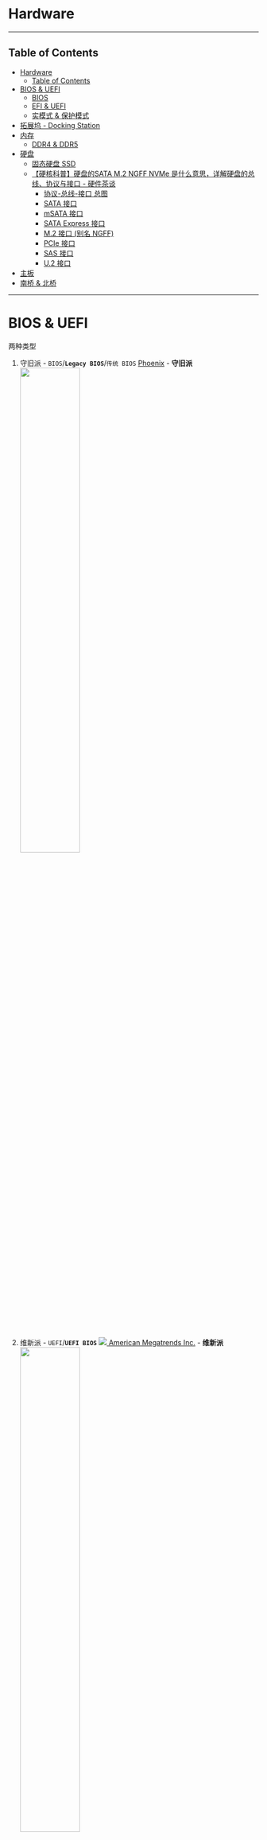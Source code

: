 #  Hardware

---

## Table of Contents

- [Hardware](#hardware)
  - [Table of Contents](#table-of-contents)
- [BIOS \& UEFI](#bios--uefi)
  - [BIOS](#bios)
  - [EFI \& UEFI](#efi--uefi)
  - [实模式 \& 保护模式](#实模式--保护模式)
- [拓展坞 - Docking Station](#拓展坞---docking-station)
- [内存](#内存)
  - [DDR4 \& DDR5](#ddr4--ddr5)
- [硬盘](#硬盘)
  - [固态硬盘 SSD](#固态硬盘-ssd)
  - [【硬核科普】硬盘的SATA M.2 NGFF NVMe 是什么意思，详解硬盘的总线、协议与接口 - 硬件茶谈](#硬核科普硬盘的sata-m2-ngff-nvme-是什么意思详解硬盘的总线协议与接口---硬件茶谈)
    - [协议-总线-接口 总图](#协议-总线-接口-总图)
    - [SATA 接口](#sata-接口)
    - [mSATA 接口](#msata-接口)
    - [SATA Express 接口](#sata-express-接口)
    - [M.2 接口 (别名 NGFF)](#m2-接口-别名-ngff)
    - [PCIe 接口](#pcie-接口)
    - [SAS 接口](#sas-接口)
    - [U.2 接口](#u2-接口)
- [主板](#主板)
- [南桥 \& 北桥](#南桥--北桥)



---

# BIOS & UEFI

两种类型
1. 守旧派 - `BIOS`/**`Legacy BIOS`**/`传统 BIOS`
   [Phoenix](https://www.phoenix.com/) - **守旧派**
   <left><img src="Pics/hardware034.png" width=50%></left>
2. 维新派 - `UEFI`/**`UEFI BIOS`**
   [![](Pics/hardware032.webp) American Megatrends Inc.](https://www.ami.com/) - **维新派**
   <left><img src="Pics/hardware033.png" width=50%></left>


## BIOS

BIOS (Basic Input/Output System)

**BIOS 使用 汇编语言**

是计算机系统中的基本输入输出系统，固化在计算机主板上的软件

BIOS 对计算机来说至关重要，帮助启动计算机，并在操作系统加载之前提供底层的、基本的硬件操作和控制

主要功能
1. 启动引导 - BIOS 是计算机启动过程中的第一个软件程序
   1. 自检 (**POST** - Power-On Self Test)
   2. 检查和初始化系统硬件组件
2. 硬件配置 & 管理 - 提供一个固件界面，允许用户配置硬件设备的设置
   1. 硬件设置
   2. 启动顺序
3. 低级驱动程序 - 第一层驱动程序，提供基础的操作控制
   1. 键盘控制
   2. 屏幕显示
   3. 磁盘读写
4. 系统安全
5. 电源管理 - 电源状态监测、温度控制和风扇速度控制

操作系统本身也是程序，需要将其从磁盘引入内存


**BIOS芯片** - 存储器芯片，它存储了BIOS固件
1. **ROM(Read-Only Memory)** 芯片
2. ROM 断电后程序依然存在
   ![](Pics/hardware028.png)![](Pics/hardware029.png)
   1. Phoenix 公司
   2. AMI 公司 - American Megatrends Inc.


**CMOS芯片** - 主要用于存储BIOS设置和系统时间等信息，这些设置通过BIOS设置界面进行配置，并保存在CMOS芯片
1. **RAM(Random Access Memory)** 芯片，通常集成在主板南桥芯片中，所以从主板上看不到
2. RAM 断电后数据就会丢失，需要加个电源(锂电池)


**BIOS芯片** 和 **CMOS芯片** 在计算机启动和配置过程中互相配合
1. BIOS芯片 负责硬件的初始化和系统启动的基本程序
2. CMOS芯片 存储的设置信息则指导 BIOS 如何对硬件进行配置
3. 进入BIOS设置界面调整配置时，设置被保存在 CMOS 芯片中

![](Pics/hardware030.png)

BIOS 监测 & 加载顺序
1. 计算机上电，集线器PCH 通过 高速总线 DMI 通知 CPU 初始化，进入**保护模式**，读取 CMOS芯片 & BIOS 芯片中的程序
2. BIOS 进行 硬件自检，连接 南桥，南桥与所连接的部件进行通信
1. 连接 北桥，处理 CPU 与系统内存之间的数据通信，若有错，BIOS 将错误代码输出至屏幕
2. 若正常，CPU 回到 **实模式**，读取磁盘第一个分区的引导文件，启动管理程序
3. 将引导文件加载至内存，并将控制权交给内存
4. CPU 切换回 **保护模式**，加载操作系统 内核

由于实模式 1MB 内存限制，加载厂商驱动困难，需要切换实模式 & 保护模式，而且使用汇编语言

传统的 BIOS 正逐渐被 UEFI(统一可扩展固件接口) 所替代



## EFI & UEFI

<left><img src="Pics/hardware031.gif" width=100></left>

[UEFI Forum](https://uefi.org/)

EFI - Extensible Firmware Interface - 可扩展固件接口

UEFI - Unified Extensible Firmware Interface - 统一可扩展固件接口

**使用 C语言编写**

替代 传统 BIOS

UEFI 提供了更多的安全功能、更快的启动时间和对大容量硬盘(超过2TB)的支持，提供了一个更加现代化的界面和更丰富的系统配置选项


[![](Pics/hardware032.webp) American Megatrends Inc.](https://www.ami.com/) - **维新派**

[Aptio - American Megatrends Inc.](https://www.ami.com/aptio/)

![](Pics/hardware035.png)

类似于 雷蛇电脑 上的



## 实模式 & 保护模式

1. 实模式 - Real Mode
   1. Intel 8086和后续处理器的初始运行模式，提供了对原始8086处理器特性的完全访问
   2. 包括一个简单的线性地址空间
   3. 处理器只能访问1MB的内存空间(实地址空间)，地址是通过20位地址线实现的
   4. 没有 内存保护功能
   5. 所有程序都运行在同一地址空间中
   6. 用于 **兼容旧软件** 和 **在系统启动时初始化硬件**
2. 保护模式 - Protected Mode (功能更强大)
   1. 首次引入于Intel 80286处理器
   2. 支持更高级的功能，处理器可以使用扩展的内存
      1. **内存保护** - 防止程序相互干扰，提高系统稳定性和安全性
      2. 硬件级别的**多任务** - 允许操作系统更有效地管理多个同时运行的程序
      3. **虚拟内存** - 使程序能够使用比物理内存更大的地址空间


处理器在启动时首先进入实模式，以兼容旧的8086程序

随后，操作系统通常会将处理器切换到保护模式以使用其高级功能

系统启动时很快就会从实模式切换到保护模式，并在大部分时间里运行在保护模式下


---



# 拓展坞 - Docking Station




# 内存

内存品牌只代表售后服务，决定品质的是内存颗粒(黑色)

大多数内存品牌没有生产制造内存颗粒的能力，从上游厂商购买

各个厂商都有高中低档产品
1. 三星
2. 海力士
3. 镁光
4. 长鑫

高频率内存一定使用好颗粒

使用场景
1. 游戏 - 对内存频率敏感的游戏并不多 - 当显卡不行，内存频率影响不大，内存成为瓶颈 - 内存数据频繁更换
2. 工作 - 更用不上高频 - 像剪视频、建模等都是初始一次性导入很多数据，后续长时间对该数据简单调整

内存超频存在一定风险，可能导致不能稳定运行，甚至无法进入系统

不要轻易动内存电压，可能造成硬件损坏

内存频率越高，时钟周期越短 (内存频率越高越好，时序越低越好)

内存通达 - 内存控制器和内存之间数据交换通道数 - 受CPU中内存控制器限制
1. 双通道 - 大多数平台 - 基本上足够了
2. 四通道 - 大吞吐量 - 线程撕裂者、X299才会支持

## DDR4 & DDR5

![](Pics/hardware026.png)

同频率的 DDR4 读写性能约等于 DDR5

相同频率，时序越低，延迟越低

DDR4 延迟相对较低

![](Pics/hardware027.png)


# 硬盘

三大种类
1. 固态硬盘 - SSD - solid state drive
2. 混合硬盘 - HHD - hybrid hard drive
3. 传统硬盘 - HDD - hard disk drive


## 固态硬盘 SSD

[M.2、SATA、PCI-E、NVMe都是啥？看看这个就知道了 - 啃芝士](https://www.bilibili.com/video/BV1cx411X7xA/)

[【硬核科普】硬盘的SATA M.2 NGFF NVMe 是什么意思，详解硬盘的总线、协议与接口 - 硬件茶谈](https://www.bilibili.com/video/BV1Qv411t7ZL/)

[【拯点攻略】2021拯救者全系笔记本内存更换&硬盘加装教程](https://www.bilibili.com/video/BV1RL4y1E7t8/)

[三款性价比PCIe 4.0 SSD对比测试：三星980 PRO、WD_BLACK SN770、致态TiPlus7100](https://zhuanlan.zhihu.com/p/596718372)

![](Pics/hardware008.png)

总线、协议、接口 需要匹配

读取、写入 设备速率要匹配

耐用问题 - 闪存颗粒 - 概率问题 - 大品牌售后好(三星、西数、闪迪、铠侠、金士顿、英睿达)

按接口
1. SATA - Serial Advanced Technology Attachment - 接口 & 通道
   1. 与目前市面上的机械硬盘在接口方面没有区别，一个供电接口一个数据接口
   2. 最常见的接口类型之一，使用串行ATA技术
   3. 兼容传统硬盘接口，易于升级
   4. 速度受限于SATA标准，最高理论传输速率为6 Gb/s (SATA III)
2. mSATA - Mini-SATA
   1. 尺寸比传统SATA SSD更小，但使用的是SATA协议，因此速度相似
   2. 已被更小型且支持更高速度的M.2接口取代
3. M.2 - 物理接口
   1. 直接插到主板接口上并用螺丝固定
   2. 一种小型化的接口规格，可以跑**SATA和PCIe通道**，M.2插槽可以支持基于SATA和基于PCIe的设备，这意味着一个M.2插槽可能兼容多种类型的SSD
   3. M.2 SSD 可通过**PCIe通道**提供更高的速度，特别是当配合**NVMe协议**时
   4. 适合笔记本和紧凑型设备，具有不同长度和宽度的规格
   5. 插槽两种类型 - B型 & M型 - 有些固态硬盘两种插槽都支持（两个缺口） - M型支持更高的总线标准(拿到一个m key的ssd，就可以直接判定它是支持 NVMe 的，拿到一个b&m key的ssd则无法判定，我只能说绝大多数b&m key都是不支持 NVMe 协议的)
      ![](Pics/hardware003.png)
      ![](Pics/hardware009.png)
      ![](Pics/hardware010.png)
   6. 长度多种规格 - eg : 2280 = 22mm×88mm
      ![](Pics/hardware004.png)
4. PCIe - Peripheral Component Interconnect Express - 接口 & 通道
   1. 桌面级SSD的顶级产品
   2. 既是一种接口标准，也涉及到协议的概念
   3. 高速接口，直接连接到主板的PCIe插槽
   4. 提供比SATA更高的数据传输速率，特别是在使用NVMe协议时
   5. 用于高端和性能要求高的应用场景

按颗粒类型
1. SLC - Single-Level Cell
   1. 每个存储单元存储1位数据 - 每个单元只需要区分两种状态（0或1），使得电子擦写和重写的过程对存储介质的损耗最小
   2. 优点：最快的读写速度、最高的耐用性、最长的使用寿命
   3. 缺点：成本最高，每GB存储空间的价格最贵
   4. 用途：高端企业级应用，需要极高的性能和可靠性
2. MLC - Multi-Level Cell
   1. 每个存储单元存储2位数据 - 需要区分四种状态（00、01、10、11），这增加了读写错误的概率，并通过更频繁的擦写周期加速了介质的磨损
   2. 优点：较好的速度和耐用性，成本低于SLC
   3. 缺点：速度和耐用性低于SLC，寿命较短
   4. 用途：企业级和高端消费级市场
3. TLC - Triple-Level Cell
   1. 每个存储单元存储3位数据 - 区分八种状态，比MLC更复杂，因此在相同的物理空间内可以存储更多数据，成本更低。但这也导致每个单元的耐用性进一步降低，因为需要更精细的电压控制和更频繁的擦写周期
   2. 优点：存储密度高，制造成本低
   3. 缺点：相较于SLC和MLC，读写速度慢，耐用性和寿命较低
   4. 用途：主流消费级市场，平衡性能和成本

按传输协议
1. AHCI - Advanced Host Controller Interface - 协议
   1. 主要用于SATA接口的一种旧协议，虽然主要与 HDD 相关联，但也适用于SSD
2. NVMe - Non-Volatile Memory Express - 协议
   1. 一种优化的协议，**专为SSD通过PCIe接口设计**，提高速度和效率
   2. 提供极低的延迟和高IOPS（输入/输出操作每秒）

协议 protocol : 电脑内部的规矩，规定两设备通讯时：

设备间协议一致或者相容(compatibility)才能通讯

![](Pics/hardware011.png)

![](Pics/hardware012.png)


对普通用户购买建议是优先购买大厂**M.2接口**支持**NVMe协议**走PCIe总线的TLC颗粒产品

![](Pics/hardware001.png)

SATA & NVMe 对比
1. 走SATA协议的M.2 SSD会被连接到南桥的SATA port上，在其上走传统的AHCI协议栈（SCSI的一个子集），漫长而延迟很高。AHCI只有1个命令队列，队列深度32，如果发生大量小文件操作，就会发生拥堵。
2. 走NVMe的SSD，直接走PCIe通道，协议栈很浅。而NVMe可以有65535个队列，每个队列都可以深达65536个命令。NVMe也充分使用了MSI的2048个中断向量优势，延迟大大减小，尤其大量小文件时速度更是飞快。

![](Pics/hardware002.png)

AHCI还是基于传统的块传输。而NVMe使用了一种叫做“Doorbell”的机制来充分利用了极长的队列，大大减小了延迟。


## 【硬核科普】硬盘的SATA M.2 NGFF NVMe 是什么意思，详解硬盘的总线、协议与接口 - 硬件茶谈

[【硬核科普】硬盘的SATA M.2 NGFF NVMe 是什么意思，详解硬盘的总线、协议与接口 - 硬件茶谈](https://www.bilibili.com/video/BV1Qv411t7ZL/)

### 协议-总线-接口 总图

![](Pics/hardware008.png)

**常用接口**
1. 民用：SATA、mSATA、SATA Express、M.2(B-Key & M-Key)、PCIe
2. 企业：U.2、 SAS

其中，**PCIe 总线的硬盘之间的接口大部分可以相互转换**

![](Pics/hardware025.png)


SATA 3.0 普及较广

![](Pics/hardware017.png)

$6Gbps × 8/10 = 6/8 GB/s × 8/10 = 0.6 GB/s = 600 MB/s$

PCIe 3.0 4.0 普及较广 (PCIe 带宽和长度有关)

![](Pics/hardware018.png)

SAS 3.0 普及较广

![](Pics/hardware019.png)

$12Gbps × 8/10 = 12/8 GB/s × 8/10 = 1.2 GB/s$



### SATA 接口

使用 SATA 总线，AHCI 协议

![](Pics/hardware014.png)

民用 2.5寸机械硬盘、3.5寸机械硬盘、2.5寸固态硬盘 使用的都是该接口

![](Pics/hardware015.png)

SATA 接口 分为两部分
1. 供电 - 接驳在电脑电源上
2. 数据 - SATA数据线接驳在主板上

速度上限 600 MB/s

### mSATA 接口

使用 SATA 总线，AHCI 协议

诞生目的 - 给SATA接口的固态缩小体积

![](Pics/hardware016.png)

速率没有提升，没有前瞻性的提供高带宽，只是单纯的减少体积，因此在 M.2 接口普及后就消失了

### SATA Express 接口

PCIe × 2 总线，可以走 AHCI协议 或 NVMe协议

![](Pics/hardware020.png)

不够前瞻性，接口体积过于庞大，后被淘汰

### M.2 接口 (别名 NGFF)

![](Pics/hardware021.png)

走 SATA 总线 AHCI 协议，则和普通的 SATA 硬盘没有区别，速率限制在 500 MB/S

可以走 PCIe 总线， AHCI 协议 或 NVMe 协议，速率上限由 PCIe 版本 和 长度 决定

最常见的组合是 PCIe + NVMe

M.2 接口
1. B-Key(Socket2，豁口在左)，支持 SATA 总线 和 PCIe * 2
2. M-Key(Socket3，豁口在右)，支持 SATA 总线 和 PCIe * 4

无法通过外形判断支持什么协议

### PCIe 接口

PCIe 可以作为总线、传输通道，也可也以接口形式存在

![](Pics/hardware022.png)

目前直接以 PCIe 为接口的固态硬盘常见于超高性能等级以及企业级固态硬盘上，民用级固态硬盘还是以 M.2 为主

### SAS 接口

SAS 总线、SCSI协议，服务器上用的较多，可以理解为强化版 SATA 接口

SAS 总线可以 一分多，以满足服务器硬盘柜多硬盘要求

![](Pics/hardware023.png)

由于直接在 SATA 接口上改款而来，**SAS 接口** 可以向下兼容 SATA 硬盘，走 AHCI

而 SAS 硬盘本身是 SAS 总线，SCSI 协议

### U.2 接口

在 SAS 接口上继续改款

![](Pics/hardware023.png)

兼容 SAS、SATA

额外提供 PCIe × 4 总线 支持






# 主板

主板 和 CPU 需要匹配，与机箱

尺寸
1. ATX - 大板 - 7条PCIe
2. M-ATX - 4条PCIe
3. ITX - 1条PCIe

价格区别
1. 供电 - 主板CPU供电
   1. 供电相数越多，每一相承载的电流越少，发热量低，供电稳定
   2. 供电原件质量
2. 扩展性
   1. 内存条插槽数量
   2. PCIe插槽数量
   3. PCIe插槽速度
   4. M.2接口数量
   5. SATA接口数量
   6. 背板接口数量
      1. 视频输出 - HDMI、DP (显示器应该连在独显上，而非主板上)
      2. USB、Type-C、电口
      3. 网口
      4. 音频
      5. WiFi
      6. 蓝牙
   7. 风扇供电接口数量
   8. RGB接口数量
3. BIOS - Basic Input Output System
   1. 对于普通用户没啥用




# 南桥 & 北桥

通过高速总线(如 DMI、HyperTransport)连接起来，形成了整个系统的芯片组架构

南桥 & 北桥
1. 北桥 - NorthBridge
   1. 负责处理与 CPU 直接通信的高速组件，比如内存控制器、PCI Express 总线、显卡 等
   2. 随着技术的发展，现代处理器已经集成了内存控制器和 PCIe 控制器，因此北桥的作用逐渐减弱
2. 南桥 - SouthBridge
   1. 负责处理与 CPU 间接通信的低速组件
      1. 硬盘接口 - SATA、IDE
      2. USB
      3. 网卡
      4. 音频接口
   2. 通常也包含了一些辅助功能，如电源管理、时钟、GPIO(通用输入输出)等